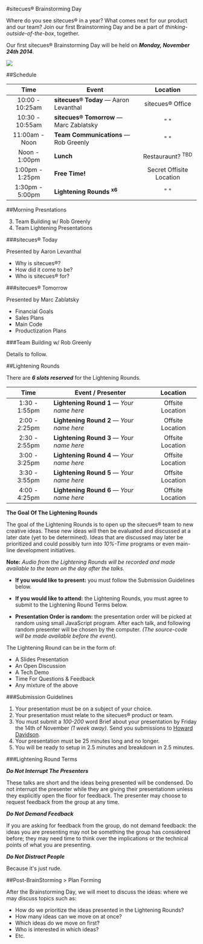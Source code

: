 #sitecues® Brainstorming Day

Where do you see sitecues® in a year? What comes next for our product and our team? Join our first Brainstorming Day and be a part of _thinking-outside-of-the-box_, together.

Our first sitecues® Brainstorming Day will be held on _**Monday, November 24th 2014**_. 

<img src="http://i.kinja-img.com/gawker-media/image/upload/s--CRT1MIdz--/188nn6pw0e08pjpg.jpg" />

##Schedule

|       Time      |                     Event                     |     Location     |
|:---------------:|-----------------------------------------------|:----------------:|
| 10:00 - 10:25am | **sitecues® Today** &mdash; Aaron Levanthal   | sitecues® Office |
| 10:30 - 10:55am | **sitecues® Tomorrow** &mdash; Marc Zablatsky | "&nbsp;" |
| 11:00am - Noon | **Team Communications** &mdash; Rob Greenly   | "&nbsp;" |
| Noon - 1:00pm | **Lunch**                           | Restauraunt? <sup>TBD</sup> |
| 1:00pm - 1:25pm | **Free Time!**                           | Secret Offisite Location |
| 1:30pm - 5:00pm | **Lightening Rounds <sup>x6</sup>**                           | "&nbsp;" |


##Morning Presntations

3. Team Building w/ Rob Greenly
4. Team Lightening Presentations

###sitecues® Today

Presented by Aaron Levanthal

  - Why is sitecues®?
  - How did it come to be?
  - Who is sitecues® for?

###sitecues® Tomorrow

Presented by Marc Zablatsky

 - Financial Goals
 - Sales Plans
 - Main Code
 - Productization Plans

###Team Building w/ Rob Greenly

Details to follow.



##Lightening Rounds

There are _**6 slots reserved**_ for the Lightening Rounds.



|       Time      |          Event / Presenter                    |     Location     |
|:---------------:|-----------------------------------------------|:----------------:|
| 1:30 - 1:55pm | **Lightening Round 1** _&mdash; Your name here_ | Offsite Location |
| 2:00 - 2:25pm | **Lightening Round 2** _&mdash; Your name here_ | Offsite Location |
| 2:30 - 2:55pm | **Lightening Round 3** _&mdash; Your name here_ | Offsite Location |
| 3:00 - 3:25pm | **Lightening Round 4** _&mdash; Your name here_ | Offsite Location |
| 3:30 - 3:55pm | **Lightening Round 5** _&mdash; Your name here_ | Offsite Location |
| 4:00 - 4:25pm | **Lightening Round 6** _&mdash; Your name here_ | Offsite Location |


**The Goal Of The Lightening Rounds**

The goal of the Lightening Rounds is to open up the sitecues® team to new creative ideas. These new ideas will then be evaluated and discussed at a later date (yet to be determined). Ideas that are discussed may later be prioritized and could possibly turn into _10%-Time_ programs or even main-line development initiatives.

**Note:** _Audio from the Lightening Rounds will be recorded and made available to the team on the day after the talks._

- **If you would like to present:** you must follow the Submission Guidelines below.

- **If you would like to attend:** the Lightening Rounds, you must agree to submit to the Lightening Round Terms below.

- **Presentation Order is random:** the presentation order will be picked at random using small JavaScript program. After each talk, and following random presenter will be chosen by the computer. _(The source-code will be made available before the event)._

The Lightening Round can be in the form of:

 - A Slides Presentation
 - An Open Discussion
 - A Tech Demo
 - Time For Questions & Feedback
 - Any mixture of the above

###Submission Guidelines

1. Your presentation must be on a subject of your choice.
2. Your presentation must relate to the sitecues® product or team.
3. You must submit a _100-200_ word Brief about your presentation by Friday the 14th of November _(1 week away)_. Send you submissions to [Howard Davidson](mailto:hdavidson@aisquared.com).
4. Your presentation must be 25 minutes long and no longer.
5. You will be ready to setup in 2.5 minutes and breakdown in 2.5 minutes.

###Lightening Round Terms

_**Do Not Interrupt The Presenters**_

These talks are short and the ideas being presented will be condensed. Do not interrupt the presenter while they are giving their presentationm unless they explicitly open the floor for feedback. The presenter may choose to request feedback from the group at any time.

_**Do Not Demand Feedback**_

If you are asking for feedback from the group, do not demand feedback: the ideas you are presenting may not be something the group has considered before; they may need time to think over the implications or the technical points of what you are presenting.

_**Do Not Distract People**_

Because it's just rude.


##Post-BrainStorming &gt; Plan Forming

After the Brainstorming Day, we will meet to discuss the ideas: where we may discuss topics such as:

- How do we prioritize the ideas presented in the Lightening Rounds?
- How many ideas can we move on at once?
- Which ideas do we move on first?
- Who is interested in which ideas?
- Etc.
